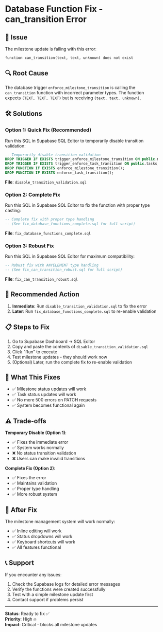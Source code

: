 # Database Function Fix - can_transition Error

## 🚨 **Issue**

The milestone update is failing with this error:
```
function can_transition(text, text, unknown) does not exist
```

## 🔍 **Root Cause**

The database trigger `enforce_milestone_transition` is calling the `can_transition` function with incorrect parameter types. The function expects `(TEXT, TEXT, TEXT)` but is receiving `(text, text, unknown)`.

## 🛠️ **Solutions**

### **Option 1: Quick Fix (Recommended)**
Run this SQL in Supabase SQL Editor to temporarily disable transition validation:

```sql
-- Temporarily disable transition validation
DROP TRIGGER IF EXISTS trigger_enforce_milestone_transition ON public.milestones;
DROP TRIGGER IF EXISTS trigger_enforce_task_transition ON public.tasks;
DROP FUNCTION IF EXISTS enforce_milestone_transition();
DROP FUNCTION IF EXISTS enforce_task_transition();
```

**File**: `disable_transition_validation.sql`

### **Option 2: Complete Fix**
Run this SQL in Supabase SQL Editor to fix the function with proper type casting:

```sql
-- Complete fix with proper type handling
-- (See fix_database_functions_complete.sql for full script)
```

**File**: `fix_database_functions_complete.sql`

### **Option 3: Robust Fix**
Run this SQL in Supabase SQL Editor for maximum compatibility:

```sql
-- Robust fix with ANYELEMENT type handling
-- (See fix_can_transition_robust.sql for full script)
```

**File**: `fix_can_transition_robust.sql`

## 🎯 **Recommended Action**

1. **Immediate**: Run `disable_transition_validation.sql` to fix the error
2. **Later**: Run `fix_database_functions_complete.sql` to re-enable validation

## 📋 **Steps to Fix**

1. Go to Supabase Dashboard → SQL Editor
2. Copy and paste the contents of `disable_transition_validation.sql`
3. Click "Run" to execute
4. Test milestone updates - they should work now
5. (Optional) Later, run the complete fix to re-enable validation

## 🔧 **What This Fixes**

- ✅ Milestone status updates will work
- ✅ Task status updates will work  
- ✅ No more 500 errors on PATCH requests
- ✅ System becomes functional again

## ⚠️ **Trade-offs**

**Temporary Disable (Option 1)**:
- ✅ Fixes the immediate error
- ✅ System works normally
- ❌ No status transition validation
- ❌ Users can make invalid transitions

**Complete Fix (Option 2)**:
- ✅ Fixes the error
- ✅ Maintains validation
- ✅ Proper type handling
- ✅ More robust system

## 🚀 **After Fix**

The milestone management system will work normally:
- ✅ Inline editing will work
- ✅ Status dropdowns will work
- ✅ Keyboard shortcuts will work
- ✅ All features functional

## 📞 **Support**

If you encounter any issues:
1. Check the Supabase logs for detailed error messages
2. Verify the functions were created successfully
3. Test with a simple milestone update first
4. Contact support if problems persist

---

**Status**: Ready to fix ✅  
**Priority**: High 🔥  
**Impact**: Critical - blocks all milestone updates
